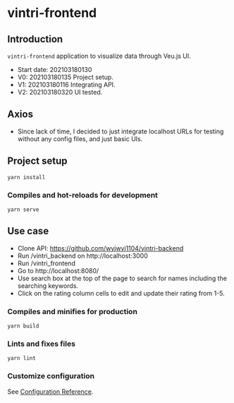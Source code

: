 # vintri-frontend

## Introduction

`vintri-frontend` application to visualize data through Veu.js UI.
* Start date: 202103180130
* V0: 202103180135 Project setup.
* V1: 202103180116 Integrating API.
* V2: 202103180320 UI tested.

## Axios
* Since lack of time, I decided to just integrate localhost URLs for testing without any config files, and just basic UIs.


## Project setup
```
yarn install
```

### Compiles and hot-reloads for development
```
yarn serve
```

## Use case
* Clone API: https://github.com/wyjwyj1104/vintri-backend
* Run /vintri_backend on http://localhost:3000
* Run /vintri_frontend
* Go to http://localhost:8080/
* Use search box at the top of the page to search for names including the searching keywords.
* Click on the rating column cells to edit and update their rating from 1-5.

### Compiles and minifies for production
```
yarn build
```

### Lints and fixes files
```
yarn lint
```

### Customize configuration
See [Configuration Reference](https://cli.vuejs.org/config/).

